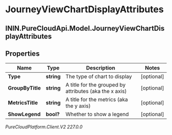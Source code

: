 # JourneyViewChartDisplayAttributes

## ININ.PureCloudApi.Model.JourneyViewChartDisplayAttributes

## Properties

|Name | Type | Description | Notes|
|------------ | ------------- | ------------- | -------------|
| **Type** | **string** | The type of chart to display | [optional] |
| **GroupByTitle** | **string** | A title for the grouped by attributes (aka the x axis) | [optional] |
| **MetricsTitle** | **string** | A title for the metrics (aka the y axis) | [optional] |
| **ShowLegend** | **bool?** | Whether to show a legend | [optional] |



_PureCloudPlatform.Client.V2 227.0.0_
